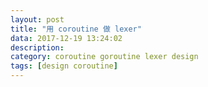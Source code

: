 ```yaml
---
layout: post
title: "用 coroutine 做 lexer"
data: 2017-12-19 13:24:02
description: 
category: coroutine goroutine lexer design
tags: [design coroutine]
---
```



